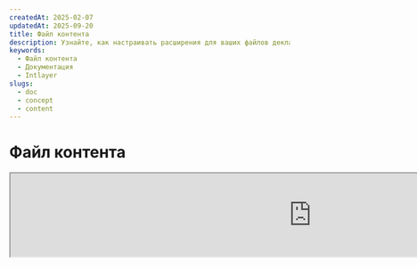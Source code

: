 ```yaml
---
createdAt: 2025-02-07
updatedAt: 2025-09-20
title: Файл контента
description: Узнайте, как настраивать расширения для ваших файлов декларации контента. Следуйте этой документации, чтобы эффективно реализовывать условия в вашем проекте.
keywords:
  - Файл контента
  - Документация
  - Intlayer
slugs:
  - doc
  - concept
  - content
---
```


# Файл контента

<iframe title="i18n, Markdown, JSON… одно универсальное решение для управления всем этим | Intlayer" class="m-auto aspect-[16/9] w-full overflow-hidden rounded-lg border-0" allow="autoplay; gyroscope;" loading="lazy" width="1080" height="auto" src="https://www.youtube.com/embed/1VHgSY_j9_I?autoplay=0&amp;origin=http://intlayer.org&amp;controls=0&amp;rel=1"/>

## Что такое файл контента?

Файл контента в Intlayer — это файл, содержащий определения словарей.  
Эти файлы объявляют текстовое содержимое вашего приложения, переводы и ресурсы.  
Файлы контента обрабатываются Intlayer для генерации словарей.

Словари будут конечным результатом, который ваше приложение импортирует с помощью хука `useIntlayer`.

### Ключевые понятия

#### Словарь

Словарь — это структурированная коллекция контента, организованная по ключам. Каждый словарь содержит:

- **Ключ**: уникальный идентификатор словаря
- **Контент**: фактические значения контента (текст, числа, объекты и т.д.)
- **Метаданные**: дополнительная информация, такая как заголовок, описание, теги и т.д.

#### Файл контента

Пример файла контента:

```tsx fileName="src/example.content.tsx" contentDeclarationFormat="typescript"
import { type ReactNode } from "react";
import {
  t,
  enu,
  cond,
  nest,
  md,
  insert,
  file,
  type Dictionary,
} from "intlayer";

interface Content {
  imbricatedContent: {
    imbricatedContent2: {
      stringContent: string; // строковый контент
      numberContent: number; // числовой контент
      booleanContent: boolean; // булевый контент
      javaScriptContent: string; // контент JavaScript
    };
  };
  multilingualContent: string; // мультиязычный контент
  quantityContent: string; // контент с количеством
  conditionalContent: string; // условный контент
  markdownContent: never; // markdown контент (никогда не используется)
  externalContent: string; // внешний контент
  insertionContent: string; // контент с вставкой
  nestedContent: string; // вложенный контент
  fileContent: string; // контент из файла
  jsxContent: ReactNode; // JSX контент
}

export default {
  key: "page", // ключ словаря
  content: {
    imbricatedContent: {
      imbricatedContent2: {
        stringContent: "Hello World",
        numberContent: 123,
        booleanContent: true,
        javaScriptContent: `${process.env.NODE_ENV}`,
      },
    },
    multilingualContent: t({
      ru: "Русский контент",
      en: "English content",
      "en-GB": "English content (UK)",
      fr: "French content",
      es: "Spanish content",
    }),
    quantityContent: enu({
      "<-1": "Меньше чем минус одна машина",
      "-1": "Минус одна машина",
      "0": "Нет машин",
      "1": "Одна машина",
      ">5": "Несколько машин",
      ">19": "Много машин",
    }),
    conditionalContent: cond({
      true: "Валидация включена",
      false: "Валидация отключена",
    }),
    insertionContent: insert("Привет {{name}}!"),
    nestedContent: nest(
      "navbar", // Ключ словаря для вложения
      "login.button" // [Опционально] Путь к контенту для вложения
    ),
    fileContent: file("./path/to/file.txt"),
    externalContent: fetch("https://example.com").then((res) => res.json()),
    markdownContent: md("# Пример Markdown"),

    /*
     * Доступно только при использовании `react-intlayer` или `next-intlayer`
     */
    jsxContent: <h1>Мой заголовок</h1>,
  },
} satisfies Dictionary<Content>; // [необязательно] Dictionary является универсальным и позволяет усилить форматирование вашего словаря
```

```javascript fileName="src/example.content.mjx" contentDeclarationFormat="esm"
import { t, enu, cond, nest, md, insert, file } from "intlayer";

/** @type {import('intlayer').Dictionary} */
export default {
  key: "page",
  content: {
    imbricatedContent: {
      imbricatedContent2: {
        stringContent: "Hello World",
        numberContent: 123,
        booleanContent: true,
        javaScriptContent: `${process.env.NODE_ENV}`,
      },
      imbricatedArray: [1, 2, 3],
    },
    multilingualContent: t({
      en: "English content",
      "en-GB": "English content (UK)",
      fr: "French content",
      es: "Spanish content",
    }),
    quantityContent: enu({
      "<-1": "Меньше чем минус одна машина",
      "-1": "Минус одна машина",
      "0": "Нет машин",
      "1": "Одна машина",
      ">5": "Некоторые машины",
      ">19": "Много машин",
    }),
    conditionalContent: cond({
      true: "Валидация включена",
      false: "Валидация отключена",
    }),
    insertionContent: insert("Привет, {{name}}!"),
    nestedContent: nest(
      "navbar", // Ключ словаря для вложения
      "login.button" // [Необязательно] Путь к содержимому для вложения
    ),
    markdownContent: md("# Пример Markdown"),
    fileContent: file("./path/to/file.txt"),
    externalContent: fetch("https://example.com").then((res) => res.json())

    // Доступно только при использовании `react-intlayer` или `next-intlayer`
    jsxContent: <h1>Мой заголовок</h1>,
  },
};
```

```javascript fileName="src/example.content.cjx" contentDeclarationFormat="commonjs"
const { t, enu, cond, nest, md, insert, file } = require("intlayer");

/** @type {import('intlayer').Dictionary} */
module.exports = {
  key: "page",
  content: {
    imbricatedContent: {
      imbricatedContent2: {
        stringContent: "Hello World",
        numberContent: 123,
        booleanContent: true,
        javaScriptContent: `${process.env.NODE_ENV}`,
      },
      imbricatedArray: [1, 2, 3],
    },
    multilingualContent: t({
      ru: "Содержимое на русском",
      en: "English content",
      "en-GB": "English content (UK)",
      fr: "French content",
      es: "Spanish content",
    }),
    quantityContent: enu({
      "<-1": "Меньше чем минус одна машина",
      "-1": "Минус одна машина",
      "0": "Нет машин",
      "1": "Одна машина",
      ">5": "Несколько машин",
      ">19": "Много машин",
    }),
    conditionalContent: cond({
      true: "Валидация включена",
      false: "Валидация отключена",
    }),
    insertionContent: insert("Привет, {{name}}!"),
    nestedContent: nest(
      "navbar", // Ключ словаря для вложения
      "login.button" // [Необязательно] Путь к содержимому для вложения
    ),
    markdownContent: md("# Пример Markdown"),
    fileContent: file("./path/to/file.txt"),
    externalContent: fetch("https://example.com").then((res) => res.json())

    // Доступно только при использовании `react-intlayer` или `next-intlayer`
    jsxContent: <h1>Мой заголовок</h1>,
  },
};
```

```json5 fileName="src/example.content.json"  contentDeclarationFormat="json"
{
  "$schema": "https://intlayer.org/schema.json",
  "key": "page",
  "content": {
    "imbricatedContent": {
      "imbricatedContent2": {
        "stringContent": "Привет, мир",
        "numberContent": 123,
        "booleanContent": true,
      },
      "imbricatedArray": [1, 2, 3],
    },
    "multilingualContent": {
      "nodeType": "translation",
      "translation": {
        "en": "English content",
        "en-GB": "English content (UK)",
        "fr": "French content",
        "es": "Spanish content",
      },
    },
    "quantityContent": {
      "nodeType": "enumeration",
      "enumeration": {
        "0": "Нет машин",
        "1": "Одна машина",
        "<-1": "Меньше чем минус одна машина",
        "-1": "Минус одна машина",
        ">5": "Некоторые машины",
        ">19": "Много машин",
      },
    },
    "conditionalContent": {
      "nodeType": "condition",
      "condition": {
        "true": "Валидация включена",
        "false": "Валидация отключена",
      },
    },
    "insertionContent": {
      "nodeType": "insertion",
      "insertion": "Привет, {{name}}!",
    },
    "nestedContent": {
      "nodeType": "nested",
      "nested": { "dictionaryKey": "app" },
    },
    "markdownContent": {
      "nodeType": "markdown",
      "markdown": "# Пример Markdown",
    },
    "fileContent": {
      "nodeType": "file",
      "file": "./path/to/file.txt",
    },
    "jsxContent": {
      "type": "h1",
      "key": null,
      "ref": null,
      "props": {
        "children": ["Мой заголовок"],
      },
    },
  },
}
```

#### Узлы содержимого

Узлы содержимого являются строительными блоками содержимого словаря. Они могут быть:

- **Примитивные значения**: строки, числа, булевы значения, null, undefined
- **Типизированные узлы**: специальные типы содержимого, такие как переводы, условия, markdown и т.д.
- **Функции**: динамическое содержимое, которое может быть вычислено во время выполнения [см. Получение функций](https://github.com/aymericzip/intlayer/blob/main/docs/docs/ru/dictionary/function_fetching.md)
- **Вложенное содержимое**: ссылки на другие словари

#### Типы содержимого

Intlayer поддерживает различные типы содержимого через типизированные узлы:

- **Содержимое перевода**: Многоязычный текст с локализованными значениями [см. Содержимое перевода](https://github.com/aymericzip/intlayer/blob/main/docs/docs/ru/dictionary/translation_content.md)
- **Условное содержимое**: Содержимое, зависящее от булевых выражений [см. Условное содержимое](https://github.com/aymericzip/intlayer/blob/main/docs/docs/ru/dictionary/condition_content.md)
- **Перечисляемое содержимое**: Содержимое, изменяющееся в зависимости от перечисляемых значений [см. Перечисляемое содержимое](https://github.com/aymericzip/intlayer/blob/main/docs/docs/ru/dictionary/enumeration_content.md)
- **Вставляемое содержимое**: Содержимое, которое можно вставлять в другое содержимое [см. Вставляемое содержимое](https://github.com/aymericzip/intlayer/blob/main/docs/docs/ru/dictionary/insertion_content.md)
- **Содержимое Markdown**: Форматированный текст в формате Markdown [см. Содержимое Markdown](https://github.com/aymericzip/intlayer/blob/main/docs/docs/ru/dictionary/markdown_content.md)
- **Вложенное содержимое**: Ссылки на другие словари [см. Вложенное содержимое](https://github.com/aymericzip/intlayer/blob/main/docs/docs/ru/dictionary/nested_content.md)
- **Содержимое по полу**: Содержимое, зависящее от пола [см. Содержимое по полу](https://github.com/aymericzip/intlayer/blob/main/docs/docs/ru/dictionary/gender_content.md)
- **Содержимое файла**: Ссылки на внешние файлы [см. Содержимое файла](https://github.com/aymericzip/intlayer/blob/main/docs/docs/ru/dictionary/file_content.md)

## Структура словаря

Словарь в Intlayer определяется типом `Dictionary` и содержит несколько свойств, которые управляют его поведением:

### Обязательные свойства

#### `key` (строка)

Идентификатор словаря. Если несколько словарей имеют одинаковый ключ, Intlayer автоматически объединит их.

> Используйте соглашение об именовании в стиле kebab-case (например, `"about-page-meta"`).

#### Content (строка | число | булево | объект | массив | функция)

Свойство `content` содержит фактические данные словаря и поддерживает:

- **Примитивные значения**: строки, числа, булевы значения, null, undefined
- **Типизированные узлы**: специальные типы содержимого с использованием вспомогательных функций Intlayer
- **Вложенные объекты**: сложные структуры данных
- **Массивы**: коллекции содержимого
- **Функции**: динамическая оценка содержимого

### Необязательные свойства

#### `title` (string)

Читаемое человеком название словаря, которое помогает идентифицировать его в редакторах и системах управления контентом (CMS). Это особенно полезно при работе с большим количеством словарей или при использовании интерфейсов управления контентом.

**Пример:**

```typescript
{
  key: "about-page-meta",
  title: "Метаданные страницы «О нас»",
  content: { /* ... */ }
}
```

#### `description` (string)

Подробное описание, объясняющее назначение словаря, рекомендации по использованию и любые особые замечания. Это описание также используется как контекст для генерации переводов с помощью ИИ, что важно для поддержания качества и согласованности переводов.

**Пример:**

```typescript
{
  key: "about-page-meta",
  description: [
    "Этот словарь управляет метаданными страницы «О нас»",
    "Рассмотрите лучшие практики для SEO:",
    "- Заголовок должен содержать от 50 до 60 символов",
    "- Описание должно содержать от 150 до 160 символов",
  ].join('\n'),
  content: { /* ... */ }
}
```

#### `tags` (string[])

Массив строк для категоризации и организации словарей. Теги предоставляют дополнительный контекст и могут использоваться для фильтрации, поиска или организации словарей в редакторах и системах управления контентом.

**Пример:**

```typescript
{
  key: "about-page-meta",
  tags: ["metadata", "about-page", "seo"],
  content: { /* ... */ }
}
```

#### `locale` (LocalesValues)

Преобразует словарь в словарь для каждого локаля, где каждое поле, объявленное в содержимом, автоматически преобразуется в узел перевода. Когда это свойство установлено:

- Словарь рассматривается как словарь для одного языка (локали)
- Каждое поле становится узлом перевода для этой конкретной локали
- НЕ следует использовать узлы перевода (`t()`) в содержимом при использовании этого свойства
- Если свойство отсутствует, словарь будет рассматриваться как многоязычный

> См. [Объявление контента по локалям в Intlayer](https://github.com/aymericzip/intlayer/blob/main/docs/docs/ru/per_locale_file.md) для получения дополнительной информации.

**Пример:**

```json
// Словарь для одной локали
{
  "key": "about-page",
  "locale": "en",
  "content": {
    "title": "About Us", // Это становится узлом перевода для 'en'
    "description": "Learn more about our company"
  }
}
```

#### `autoFill` (AutoFill)

Инструкции по автоматическому заполнению содержимого словаря из внешних источников. Это можно настроить глобально в `intlayer.config.ts` или для каждого словаря отдельно. Поддерживаются несколько форматов:

- **`true`**: Включить авто-заполнение для всех локалей
- **`string`**: Путь к одному файлу или шаблон с переменными
- **`object`**: Пути к файлам для каждой локали

**Примеры:**

```json
// Включить для всех локалей
{
  "autoFill": true
}
// Один файл
{
  "autoFill": "./translations/aboutPage.content.json"
}
// Шаблон с переменными
{
  "autoFill": "/messages/{{locale}}/{{key}}/{{fileName}}.content.json"
}
// Точная настройка для каждой локали
{
  "autoFill": {
    "en": "./translations/en/aboutPage.content.json",
    "fr": "./translations/fr/aboutPage.content.json",
    "es": "./translations/es/aboutPage.content.json"
  }
}
```

**Доступные переменные:**

- `{{locale}}` – Код локали (например, `fr`, `es`)
- `{{fileName}}` – Имя файла (например, `example`)
- `{{key}}` – Ключ словаря (например, `example`)

> Подробнее смотрите в разделе [Конфигурация автозаполнения в Intlayer](https://github.com/aymericzip/intlayer/blob/main/docs/docs/ru/autoFill.md).

##### `priority` (число)

Указывает приоритет словаря для разрешения конфликтов. Когда несколько словарей содержат одинаковый ключ, словарь с наивысшим числовым приоритетом переопределит остальные. Это полезно для управления иерархией контента и переопределениями.

**Пример:**

```typescript
// Базовый словарь
{
  key: "welcome-message",
  priority: 1,
  content: { message: "Welcome!" }
}

// Словарь-переопределение
{
  key: "welcome-message",
  priority: 10,
  content: { message: "Добро пожаловать в наш премиум-сервис!" }
}
// Это переопределит базовый словарь
```

### Свойства CMS

##### `version` (строка)

Идентификатор версии для удалённых словарей. Помогает отслеживать, какая версия словаря в данный момент используется, особенно полезно при работе с удалёнными системами управления контентом.

##### `live` (булево)

Для удалённых словарей указывает, должен ли словарь загружаться в режиме реального времени во время выполнения. При включении:

- Требуется, чтобы `importMode` был установлен в "live" в `intlayer.config.ts`
- Требуется запущенный живой сервер
- Словарь будет загружаться во время выполнения с использованием API живой синхронизации
- Если включён live, но загрузка не удалась, используется динамическое значение
- Если live не включён, словарь преобразуется во время сборки для оптимальной производительности

### Системные свойства (Автоматически сгенерированные)

Эти свойства автоматически генерируются Intlayer и не должны изменяться вручную:

##### `$schema` (string)

JSON-схема, используемая для валидации структуры словаря. Автоматически добавляется Intlayer для обеспечения целостности словаря.

##### `id` (string)

Для удалённых словарей это уникальный идентификатор словаря на удалённом сервере. Используется для получения и управления удалённым контентом.

##### `localId` (LocalDictionaryId)

Уникальный идентификатор для локальных словарей. Автоматически генерируется Intlayer для помощи в идентификации словаря и определения, является ли он локальным или удалённым, а также его расположения.

##### `localIds` (LocalDictionaryId[])

Для объединённых словарей этот массив содержит идентификаторы всех словарей, которые были объединены вместе. Полезно для отслеживания источника объединённого содержимого.

##### `filePath` (string)

Путь к файлу локального словаря, указывающий, из какого файла `.content` был сгенерирован словарь. Помогает при отладке и отслеживании источника.

##### `availableVersions` (string[])

Для удалённых словарей этот массив содержит все доступные версии словаря. Помогает отслеживать, какие версии доступны для использования.

##### `autoFilled` (true)

Указывает, был ли словарь автоматически заполнен из внешних источников. В случае конфликтов базовые словари имеют приоритет над автоматически заполненными.

##### `location` ('distant' | 'locale')

Указывает расположение словаря:

- `'locale'`: Локальный словарь (из файлов контента)
- `'distant'`: Удалённый словарь (из внешнего источника)

## Типы узлов контента

Intlayer предоставляет несколько специализированных типов узлов контента, которые расширяют базовые примитивные значения:

### Переводимый контент (`t`)

Многоязычный контент, который варьируется в зависимости от локали:

```typescript
import { t } from "intlayer";

// TypeScript/JavaScript
multilingualContent: t({
  en: "Welcome to our website",
  fr: "Bienvenue sur notre site web",
  es: "Bienvenido a nuestro sitio web",
});
```

### Условный контент (`cond`)

Контент, который меняется в зависимости от булевых условий:

```typescript
import { cond } from "intlayer";

conditionalContent: cond({
  true: "User is logged in",
  false: "Please log in to continue",
});
```

### Перечисляемый контент (`enu`)

Контент, который меняется в зависимости от перечисленных значений:

```typescript
import { enu } from "intlayer";

statusContent: enu({
  pending: "Ваш запрос находится в ожидании",
  approved: "Ваш запрос был одобрен",
  rejected: "Ваш запрос был отклонён",
});
```

### Вставляемый контент (`insert`)

Контент, который можно вставлять в другой контент:

```typescript
import { insert } from "intlayer";

insertionContent: insert("Этот текст можно вставить куда угодно");
```

### Вложенный контент (`nest`)

Ссылки на другие словари:

```typescript
import { nest } from "intlayer";

nestedContent: nest("about-page");
```

### Контент в формате Markdown (`md`)

Форматированный текст в формате Markdown:

```typescript
import { md } from "intlayer";

markdownContent: md(
  "# Добро пожаловать\n\nЭто **жирный** текст с [ссылками](https://example.com)"
);
```

### Контент по половому признаку (`gender`)

Контент, который меняется в зависимости от пола:

```typescript
import { gender } from "intlayer";

genderContent: gender({
  male: "Он разработчик",
  female: "Она разработчик",
  other: "Они разработчики",
});
```

### Контент из файла (`file`)

Ссылки на внешние файлы:

```typescript
import { file } from "intlayer";

fileContent: file("./path/to/content.txt");
```

## Создание файлов контента

### Основная структура файла контента

Файл контента экспортирует объект по умолчанию, который соответствует типу `Dictionary`:

```typescript
// example.content.ts
import { t, cond, nest, md, insert, file } from "intlayer";

export default {
  key: "welcome-page",
  title: "Содержание страницы приветствия",
  description:
    "Контент для главной страницы приветствия, включая секцию героя и функции",
  tags: ["страница", "приветствие", "главная"],
  content: {
    hero: {
      title: t({
        en: "Welcome to Our Platform",
        fr: "Bienvenue sur Notre Plateforme",
        es: "Bienvenido a Nuestra Plataforma",
      }),
      subtitle: t({
        en: "Build amazing applications with ease",
        fr: "Construisez des applications incroyables avec facilité",
        es: "Construye aplicaciones increíbles con facilidad",
      }),
      cta: cond({
        true: t({
          en: "Get Started",
          fr: "Commencer",
          es: "Comenzar",
        }),
        false: t({
          en: "Sign Up",
          fr: "S'inscrire",
          es: "Registrarse",
        }),
      }),
    },
    features: [
      {
        title: t({
          ru: "Простота использования",
          en: "Easy to Use",
          fr: "Facile à Utiliser",
          es: "Fácil de Usar",
        }),
        description: t({
          ru: "Интуитивно понятный интерфейс для всех уровней навыков",
          en: "Intuitive interface for all skill levels",
          fr: "Interface intuitive pour tous les niveaux",
          es: "Interfaz intuitiva para todos los niveles",
        }),
      },
    ],
    documentation: nest("documentation"),
    readme: file("./README.md"),
  },
} satisfies Dictionary;
```

### JSON Content File

You can also create content files in JSON format:

```json
{
  "key": "welcome-page",
  "title": "Содержание главной страницы приветствия",
  "description": "Содержимое главной страницы приветствия",
  "tags": ["page", "welcome"],
  "content": {
    "hero": {
      "title": {
        "nodeType": "translation",
        "translation": {
          "en": "Добро пожаловать на нашу платформу",
          "fr": "Bienvenue sur Notre Plateforme"
        }
      },
      "subtitle": {
        "nodeType": "translation",
        "translation": {
          "en": "Создавайте удивительные приложения с легкостью",
          "fr": "Construisez des applications incroyables avec facilité"
        }
      }
    }
  }
}
```

### Файлы контента для каждого локаля

Для словарей, специфичных для локали, укажите свойство `locale`:

```typescript
// welcome-page.en.content.ts
export default {
  key: "welcome-page",
  locale: "en",
  content: {
    hero: {
      title: "Добро пожаловать на нашу платформу",
      subtitle: "Создавайте удивительные приложения с легкостью",
    },
  },
} satisfies Dictionary;
```

```typescript
// welcome-page.fr.content.ts
export default {
  key: "welcome-page",
  locale: "fr",
  content: {
    hero: {
      title: "Bienvenue sur Notre Plateforme",
      subtitle: "Construisez des applications incroyables avec facilité",
    },
  },
} satisfies Dictionary;
```

## Расширения файлов контента

Intlayer позволяет настраивать расширения для файлов деклараций контента. Эта настройка обеспечивает гибкость в управлении крупномасштабными проектами и помогает избежать конфликтов с другими модулями.

### Расширения по умолчанию

По умолчанию Intlayer отслеживает все файлы с следующими расширениями для деклараций контента:

- `.content.json`
- `.content.ts`
- `.content.tsx`
- `.content.js`
- `.content.jsx`
- `.content.mjs`
- `.content.mjx`
- `.content.cjs`
- `.content.cjx`

Эти расширения по умолчанию подходят для большинства приложений. Однако, если у вас есть специфические требования, вы можете определить собственные расширения, чтобы оптимизировать процесс сборки и снизить риск конфликтов с другими компонентами.

> Чтобы настроить расширения файлов, которые Intlayer использует для определения файлов деклараций контента, вы можете указать их в конфигурационном файле Intlayer. Этот подход полезен для крупных проектов, где ограничение области наблюдения улучшает производительность сборки.

## Расширенные концепции

### Объединение словарей

Когда несколько словарей имеют одинаковый ключ, Intlayer автоматически объединяет их. Поведение при объединении зависит от нескольких факторов:

- **Приоритет**: словари с более высоким значением `priority` переопределяют словари с более низким значением
- **Автозаполнение против базового**: базовые словари имеют приоритет над автозаполненными словарями
- **Расположение**: локальные словари имеют приоритет над удалёнными словарями (при равенстве приоритетов)

### Типобезопасность

Intlayer предоставляет полную поддержку TypeScript для файлов контента:

```typescript
// Определите тип вашего контента
interface WelcomePageContent {
  hero: {
    title: string;
    subtitle: string;
    cta: string;
  };
  features: Array<{
    title: string;
    description: string;
  }>;
}

// Используйте его в вашем словаре
export default {
  key: "welcome-page",
  content: {
    // TypeScript обеспечит автозаполнение и проверку типов
    hero: {
      title: "Welcome",
      subtitle: "Build amazing apps",
      cta: "Get Started",
    },
  },
} satisfies Dictionary<WelcomePageContent>;
```

### Вложенность узлов

Вы можете без проблем вкладывать функции друг в друга.

Пример:

```javascript fileName="src/example.content.tsx" contentDeclarationFormat="typescript"
import { t, enu, cond, nest, md, type Dictionary } from "intlayer";

const getName = async () => "John Doe";

export default {
  key: "page",
  content: {
    // `getIntlayer('page','en').hiMessage` возвращает `['Hi', ' ', 'John Doe']`
    hiMessage: [
      t({
        en: "Hi",
        fr: "Salut",
        es: "Hola",
      }),
      " ",
      getName(),
    ],
    // Композитный контент, вкладывающий условие, перечисление и многоязычный контент
    // `getIntlayer('page','en').advancedContent(true)(10)` возвращает 'Multiple items found'
    advancedContent: cond({
      true: enu({
        "0": t({
          en: "No items found",
          fr: "Aucun article trouvé",
          es: "No se encontraron artículos",
        }),
        "1": t({
          en: "One item found",
          fr: "Un article trouvé",
          es: "Se encontró un artículo",
        }),
        ">1": t({
          en: "Multiple items found",
          fr: "Plusieurs articles trouvés",
          es: "Se encontraron múltiples artículos",
        }),
      }),
      false: t({
        en: "No valid data available",
        fr: "Aucune donnée valide disponible",
        es: "No hay datos válidos disponibles",
      }),
    }),
  },
} satisfies Dictionary;
```

```javascript fileName="src/example.content.mjx" contentDeclarationFormat="esm"
import { t, enu, cond, nest, md } from "intlayer";

const getName = async () => "John Doe"; // асинхронная функция для получения имени

/** @type {import('intlayer').Dictionary} */
export default {
  key: "page",
  content: {
    // `getIntlayer('page','en').hiMessage` возвращает `['Hi', ' ', 'John Doe']`
    hiMessage: [
      t({
        en: "Hi",
        fr: "Salut",
        es: "Hola",
      }),
      " ",
      getName(),
    ],
    // Композитный контент, включающий условие, перечисление и многоязычный контент
    // `getIntlayer('page','en').advancedContent(true)(10)` возвращает 'Multiple items found'
    advancedContent: cond({
      true: enu({
        "0": t({
          en: "No items found",
          fr: "Aucun article trouvé",
          es: "No se encontraron artículos",
        }),
        "1": t({
          en: "One item found",
          fr: "Un article trouvé",
          es: "Se encontró un artículo",
        }),
        ">1": t({
          en: "Multiple items found",
          fr: "Plusieurs articles trouvés",
          es: "Se encontraron múltiples artículos",
          ru: "Найдено несколько элементов",
        }),
      }),
      false: t({
        en: "No valid data available",
        fr: "Aucune donnée valide disponible",
        es: "No hay datos válidos disponibles",
        ru: "Нет доступных действительных данных",
      }),
    }),
  },
};
```

```javascript fileName="src/example.content.cjx" contentDeclarationFormat="commonjs"
const { t, enu, cond, nest, md } = require("intlayer");

const getName = async () => "John Doe";

/** @type {import('intlayer').Dictionary} */
module.exports = {
  key: "page",
  content: {
    // `getIntlayer('page','en').hiMessage` возвращает `['Hi', ' ', 'John Doe']`
    hiMessage: [
      t({
        en: "Hi",
        fr: "Salut",
        ru: "Привет",
        es: "Hola",
      }),
      " ",
      getName(),
    ],
    // Композитный контент, включающий условие, перечисление и многоязычный контент
    // `getIntlayer('page','en').advancedContent(true)(10)` возвращает 'Multiple items found'
    advancedContent: cond({
      true: enu({
        "0": t({
          en: "No items found",
          fr: "Aucun article trouvé",
          es: "No se encontraron artículos",
        }),
        "1": t({
          en: "One item found",
          fr: "Un article trouvé",
          es: "Se encontró un artículo",
        }),
        ">1": t({
          en: "Multiple items found",
          fr: "Plusieurs articles trouvés",
          es: "Se encontraron múltiples artículos",
        }),
      }),
      false: t({
        en: "No valid data available",
        fr: "Aucune donnée valide disponible",
        es: "No hay datos válidos disponibles",
      }),
    }),
  },
};
```

```json5 fileName="src/example.content.json"  contentDeclarationFormat="json"
{
  "$schema": "https://intlayer.org/schema.json",
  "key": "page",
  "content": {
    "hiMessage": {
      "nodeType": "composite",
      "composite": [
        {
          "nodeType": "translation",
          "translation": {
            en: "Привет", // Приветствие
            fr: "Salut",
            es: "Hola",
          },
        },
        " ",
        "John Doe",
      ],
    },
    "advancedContent": {
      "nodeType": "condition",
      "condition": {
        true: {
          "nodeType": "enumeration",
          "enumeration": {
            "0": {
              "nodeType": "translation",
              "translation": {
                "en": "No items found",
                "fr": "Aucun article trouvé",
                "es": "No se encontraron artículos",
                "ru": "Элементы не найдены",
              },
            },
            "1": {
              "nodeType": "translation",
              "translation": {
                "en": "One item found",
                "fr": "Un article trouvé",
                "es": "Se encontró un artículo",
                "ru": "Найден один элемент",
              },
            },
            ">1": {
              "nodeType": "translation",
              "translation": {
                "en": "Multiple items found",
                "fr": "Plusieurs articles trouvés",
                "es": "Se encontraron múltiples artículos",
                "ru": "Найдено несколько элементов",
              },
            },
          },
        },
        "false": {
          "nodeType": "translation",
          "translation": {
            "en": "No valid data available",
            "fr": "Aucune donnée valide disponible",
            "es": "No hay datos válidos disponibles",
          },
        },
      },
    },
  },
}
```

### Лучшие практики

1. **Соглашения об именах**:
   - Используйте kebab-case для ключей словаря (`"about-page-meta"`)
   - Группируйте связанный контент под одним префиксом ключа

2. **Организация контента**:
   - Держите связанный контент вместе в одном словаре
   - Используйте вложенные объекты для организации сложных структур контента
   - Используйте теги для категоризации
   - Используйте `autoFill` для автоматического заполнения отсутствующих переводов

3. **Производительность**:
   - Настройте конфигурацию контента, чтобы ограничить область отслеживаемых файлов
   - Используйте живые словари только тогда, когда необходимы обновления в реальном времени (например, A/B тестирование и т.д.)
   - Убедитесь, что плагин трансформации сборки (`@intlayer/swc` или `@intlayer/babel`) включен для оптимизации словаря во время сборки

## История документации

| Версия | Дата       | Изменения                       |
| ------ | ---------- | ------------------------------- |
| 6.0.0  | 2025-09-20 | Добавлена документация по полям |
| 5.5.10 | 2025-06-29 | Инициализация истории           |
